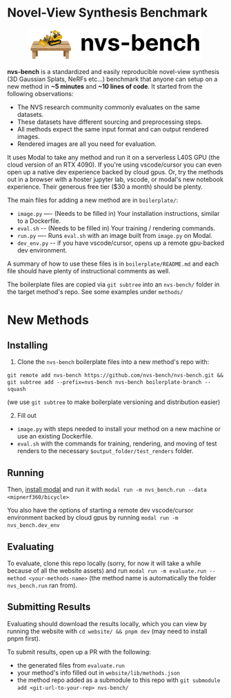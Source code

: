 # Novel-View Synthesis Benchmark
<p align="center">
  <img src="website/public/logo.png" alt="NVS-Bench Logo" width="400"/>
</p>


**nvs-bench** is a standardized and easily reproducible novel-view synthesis (3D Gaussian Splats, NeRFs etc…) benchmark that anyone can setup on a new method in **~5 minutes** and **~10 lines of code**. It started from the following observations: 
- The NVS research community commonly evaluates on the same datasets.
- These datasets have different sourcing and preprocessing steps. 
- All methods expect the same input format and can output rendered images.
- Rendered images are all you need for evaluation.


It uses Modal to take any method and run it on a serverless L40S GPU (the cloud version of an RTX 4090). If you're using vscode/cursor you can even open up a native dev experience backed by cloud gpus. Or, try the methods out in a browser with a hoster jupyter lab, vscode, or modal's new notebook experience. Their generous free tier ($30 a month) should be plenty.

The main files for adding a new method are in `boilerplate/`:

- `image.py` —- (Needs to be filled in) Your installation instructions, similar to a Dockerfile.
- `eval.sh` -- (Needs to be filled in) Your training / rendering commands.
- `run.py` —- Runs `eval.sh` with an image built from `image.py` on Modal.
- `dev_env.py` -- if you have vscode/cursor, opens up a remote gpu-backed dev environment.

A summary of how to use these files is in `boilerplate/README.md` and each file should have plenty of instructional comments as well.

The boilerplate files are copied via `git subtree` into an `nvs-bench/` folder in the target method's repo. See some examples under `methods/`

# New Methods
## Installing
1) Clone the `nvs-bench` boilerplate files into a new method's repo with:
```
git remote add nvs-bench https://github.com/nvs-bench/nvs-bench.git && git subtree add --prefix=nvs-bench nvs-bench boilerplate-branch --squash
```
(we use `git subtree` to make boilerplate versioning and distribution easier)

2) Fill out 
- `image.py` with steps needed to install your method on a new machine or use an existing Dockerfile.
- `eval.sh` with the commands for training, rendering, and moving of test renders to the necessary `$output_folder/test_renders` folder.

## Running
Then, [install modal](https://modal.com/docs/guide#getting-started) and run it with `modal run -m nvs_bench.run --data <mipnerf360/bicycle>`

You also have the options of starting a remote dev vscode/cursor environment backed by cloud gpus by running `modal run -m nvs_bench.dev_env`

## Evaluating
To evaluate, clone this repo locally (sorry, for now it will take a while because of all the website assets) and run `modal run -m evaluate.run --method <your-methods-name>` (the method name is automatically the folder `nvs_bench.run` ran from).


## Submitting Results
Evaluating should download the results locally, which you can view by running the website with `cd website/ && pnpm dev` (may need to install pnpm first).

To submit results, open up a PR with the following:
- the generated files from `evaluate.run`
- your method's info filled out in `website/lib/methods.json`
- the method repo added as a submodule to this repo with `git submodule add <git-url-to-your-rep> nvs-bench/`
